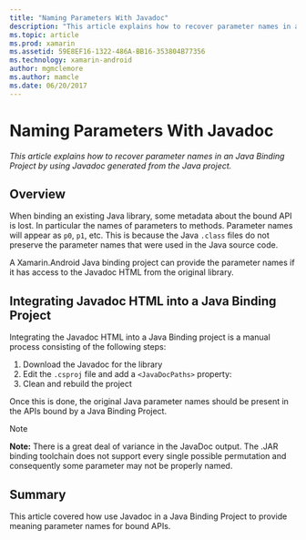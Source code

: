 ```yaml
---
title: "Naming Parameters With Javadoc"
description: "This article explains how to recover parameter names in an Java Binding Project by using Javadoc generated from the Java project."
ms.topic: article
ms.prod: xamarin
ms.assetid: 59E8EF16-1322-486A-BB16-353804B77356
ms.technology: xamarin-android
author: mgmclemore
ms.author: mamcle
ms.date: 06/20/2017
---
```


# Naming Parameters With Javadoc

_This article explains how to recover parameter names in an Java Binding Project by using Javadoc generated from the Java project._


## Overview

When binding an existing Java library, some metadata about the bound 
API is lost. In particular the names of parameters to methods. 
Parameter names will appear as `p0`, `p1`, etc. This is because the 
Java `.class` files do not preserve the parameter names that were used 
in the Java source code. 

A Xamarin.Android Java binding project can provide the parameter names 
if it has access to the Javadoc HTML from the original library. 

## Integrating Javadoc HTML into a Java Binding Project

Integrating the Javadoc HTML into a Java Binding project is a manual 
process consisting of the following steps: 

1.  Download the Javadoc for the library
2.  Edit the `.csproj` file and add a `<JavaDocPaths>` property:
3.  Clean and rebuild the project

Once this is done, the original Java parameter names should be present 
in the APIs bound by a Java Binding Project. 


> [!NOTE]
> **Note:** There is a great deal of variance in the JavaDoc
output. The .JAR binding toolchain does not support every single
possible permutation and consequently some parameter may not be
properly named.


## Summary

This article covered how use Javadoc in a Java Binding Project to 
provide meaning parameter names for bound APIs. 

